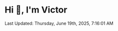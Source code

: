 <h1>Hi 👋, I'm Victor </h1>

<!--RECENT_ACTIVITY:start-->
<!--RECENT_ACTIVITY:end-->

<!--RECENT_ACTIVITY:last_update-->
Last Updated: Thursday, June 19th, 2025, 7:16:01 AM
<!--RECENT_ACTIVITY:last_update_end-->
